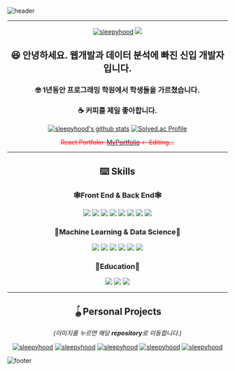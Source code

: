 ![header](https://capsule-render.vercel.app/api?type=Waving&color=gradient&text=OSW's%20GitHub&height=200&fontSize=100&animation=fadeIn)

***

<div align="center">

[![sleepyhood](https://img.shields.io/badge/medium-000000?style=flat-square&logo=medium&logoColor=white)](https://medium.com/@smartosw) <img src="https://img.shields.io/badge/gmail-EA4335?style=flat-square&logo=gmail&logoColor=white"/>

## 😆 안녕하세요. 웹개발과 데이터 분석에 빠진 신입 개발자입니다.
### 🤓 1년동안 프로그래밍 학원에서 학생들을 가르쳤습니다.
### ☕ 커피를 제일 좋아합니다.



<!--
[![Solved.ac Profile](http://mazassumnida.wtf/api/mini/generate_badge?boj=smartosw)](https://solved.ac/smartosw)

![sleepyhood's github stats](https://github-readme-stats.vercel.app/api?username=sleepyhood&show_icons=true)
-->

[![sleepyhood's github stats](https://github-readme-stats.vercel.app/api/top-langs/?username=sleepyhood&show_icons=true&hide_border=true&title_color=004386&icon_color=004386&layout=compact)](https://github.com/sleepyhood)
[![Solved.ac Profile](http://mazassumnida.wtf/api/v2/generate_badge?boj=smartosw)](https://solved.ac/smartosw/)


<span style="color:red"> ~~React Portfolio: [MyPortfolio][port]   <- Editing...~~</span>

[port]: https://sleepyhood.github.io/osw_portfolio/#/

---

## ⌨️ Skills
### 🕸️Front End & Back End🕸️

  <img src="https://img.shields.io/badge/html5-E34F26?style=flat-square&logo=html5&logoColor=white"/> <img src="https://img.shields.io/badge/css3-1572B6?style=flat-square&logo=css3&logoColor=white"/> <img src="https://img.shields.io/badge/JavaScript-F7DF1E?style=flat-square&logo=JavaScript&logoColor=white"/> <img src="https://img.shields.io/badge/react-61DAFB?style=flat-square&logo=react&logoColor=white"/>
  <img src="https://img.shields.io/badge/Node.js-339933?style=flat-square&logo=nodedotjs&logoColor=white"/> <img src="https://img.shields.io/badge/flask-000000?style=flat-square&logo=flask&logoColor=white"/>
<img src="https://img.shields.io/badge/mysql-4479A1?style=flat-square&logo=mysql&logoColor=white"/> <img src="https://img.shields.io/badge/firebase-FFCA28?style=flat-square&logo=firebase&logoColor=white"/> 

### 🤖Machine Learning & Data Science🤖

<img src="https://img.shields.io/badge/R-276DC3?style=flat-square&logo=R&logoColor=white"/> <img src="https://img.shields.io/badge/Python-3776AB?style=flat-square&logo=Python&logoColor=white"/> <img src="https://img.shields.io/badge/tensorflow-FF6F00?style=flat-square&logo=tensorflow&logoColor=white"/> <img src="https://img.shields.io/badge/scikitlearn-F7931E?style=flat-square&logo=scikitlearn&logoColor=white"/> <img src="https://img.shields.io/badge/opencv-5C3EE8?style=flat-square&logo=opencv&logoColor=white"/> <img src="https://img.shields.io/badge/jupyter-F37626?style=flat-square&logo=jupyter&logoColor=white"/>



### 🏫Education🏫

<img src="https://img.shields.io/badge/scratch-4D97FF?style=flat-square&logo=scratch&logoColor=white"/> <img src="https://img.shields.io/badge/arduino-00878F?style=flat-square&logo=arduino&logoColor=white"/> <img src="https://img.shields.io/badge/C++-00599C?style=flat-square&logo=cplusplus&logoColor=white"/>

---

## 🪀Personal Projects
_(이미지를 누르면 해당 **repository**로 이동합니다.)_

[![sleepyhood](https://github.com/sleepyhood/sleepyhood/assets/69490791/bacaac93-ca47-486b-8a82-68b8b919a032)](https://github.com/sleepyhood/COVID19_Classification) 
[![sleepyhood](https://github.com/sleepyhood/sleepyhood/assets/69490791/fae58ba2-cf82-49b7-8646-8bd0e9c74840)](https://github.com/sleepyhood/FIFA_Crawling) 
[![sleepyhood](https://github.com/sleepyhood/sleepyhood/assets/69490791/4d2865d5-90c5-4345-bdf9-1d0a0265644d)](https://github.com/sleepyhood/Capstone_Design) 
[![sleepyhood](https://github.com/sleepyhood/sleepyhood/assets/69490791/f93ab8c0-1301-4e2c-8af0-99008a05559e)](https://github.com/sleepyhood/Microbial-based_disease_classification) 
[![sleepyhood](https://github.com/sleepyhood/sleepyhood/assets/69490791/9846deca-27a1-4123-a8b7-6e3cf3e82cd1)](https://github.com/sleepyhood/Titanic_Survivor_Predictions) 


</div>




![footer](https://capsule-render.vercel.app/api?section=footer&type=waving&color=gradient)
